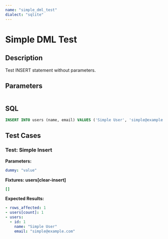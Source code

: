 ```yaml
---
name: "simple_dml_test"
dialect: "sqlite"
---
```


# Simple DML Test

## Description

Test INSERT statement without parameters.

## Parameters
```yaml
```

## SQL
```sql
INSERT INTO users (name, email) VALUES ('Simple User', 'simple@example.com');
```

## Test Cases

### Test: Simple Insert

**Parameters:**
```yaml
dummy: "value"
```

**Fixtures: users[clear-insert]**
```yaml
[]
```

**Expected Results:**
```yaml
- rows_affected: 1
- users[count]: 1
- users:
  - id: 1
    name: "Simple User"
    email: "simple@example.com"
```
